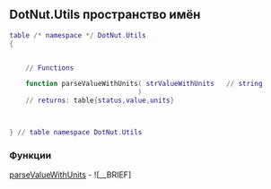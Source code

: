 ## DotNut.Utils пространство имён
```lua
table /* namespace */ DotNut.Utils
{


    // Functions

    function parseValueWithUnits( strValueWithUnits   // string
                                )
    // returns: table{status,value,units}



} // table namespace DotNut.Utils
```


### Функции


[parseValueWithUnits](../DotNut/Utils/parseValueWithUnits.md) - ![__BRIEF]


